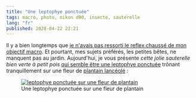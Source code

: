 ```yaml
---
title: "Une leptophye ponctuée"
tags: macro, photo, nikon d90, insecte, sauterelle
lang: "fr"
published: 2020-04-22 22:21
---
```


Il y a bien longtemps que [je n'avais pas ressorti le reflex chaussé de mon
objectif macro](/post/syrphe-phacelie/). Et pourtant, mes sujets préférés, les
petites bêtes, ne manquent pas au jardin. Aujourd'hui, je vous présente _cette
jolie sauterelle bien verte à petit pois_ [qui semble être une leptophye
ponctuée](https://www.quelestcetanimal.com/orthopteres/la-leptophye-ponctuee/)
trônant tranquillement sur une fleur de [plantain
lancéolé](https://fr.wikipedia.org/wiki/Plantago_lanceolata)&nbsp;:

<figure class="object-center">
    <a href="/images/sauterelle-leptophye-ponctuee-plantain.jpg"><img src="/images/660x/sauterelle-leptophye-ponctuee-plantain.jpg" alt="leptophye ponctuée sur une fleur de plantain"></a>
    <figcaption>
    Une leptophye ponctuée sur une fleur de plantain
    </figcaption>
</figure>
